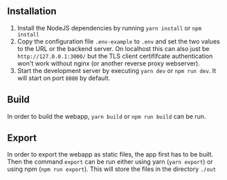 ## Installation
1. Install the NodeJS dependencies by running `yarn install` or `npm install`
2. Copy the configuration file `.env-example` to `.env` and set the two values to the URL or the backend server. On localhost this can also just be `http://127.0.0.1:3000/` but the TLS client certififcate authentication won't work without nginx (or another reverse proxy webserver).
3. Start the development server by executing `yarn dev` or `npm run dev`. It will start on port `8080` by default.

## Build
In order to build the webapp, `yarn build` or `npm run build` can be run.

## Export
In order to export the webapp as static files, the app first has to be built. Then the command `export` can be run either using yarn (`yarn export`) or using npm (`npm run export`). This will store the files in the directory `./out`